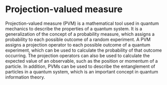 # Projection-valued measure

Projection-valued measure (PVM) is a mathematical tool used in quantum mechanics to describe the properties of a quantum system. It is a generalization of the concept of a probability measure, which assigns a probability to each possible outcome of a random experiment. A PVM assigns a projection operator to each possible outcome of a quantum experiment, which can be used to calculate the probability of that outcome occurring. The projection operators can also be used to calculate the expected value of an observable, such as the position or momentum of a particle. In addition, PVMs can be used to describe the entanglement of particles in a quantum system, which is an important concept in quantum information theory.
